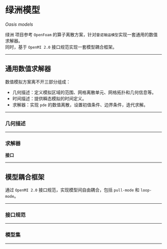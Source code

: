 # 绿洲模型

*Oasis models*   

绿洲 项目参考 `OpenFoam` 的算子离散方案，针对`雷诺输运模型`实现一套通用的数值求解器。  
同时，基于 `OpenMI 2.0` 接口规范实现一套模型耦合框架。  

---------------------------------------------------------------------------------

## 通用数值求解器

数值模拟方案离不开三部分组成：  

- 几何描述：定义模拟区域的范围、网格离散单元、网格拓扑和几何信息等。
- 时间描述：提供瞬态模拟的时间定义。
- 求解器：实现 `pde` 的数值离散，设置初值条件、边界条件，迭代求解。

---------------------------------------------------------------------------------

### 几何描述




---------------------------------------------------------------------------------

### 求解器

**接口**


---------------------------------------------------------------------------------

## 模型耦合框架

通过 `OpenMI 2.0` 接口规范，实现模型间自由耦合，包括 `pull-mode` 和 `loop-mode`。 

---------------------------------------------------------------------------------

### 接口规范


---------------------------------------------------------------------------------

### 模型集

---------------------------------------------------------------------------------
